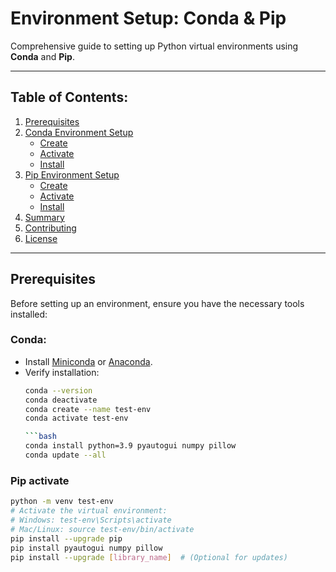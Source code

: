 # Environment Setup: Conda & Pip
Comprehensive guide to setting up Python virtual environments using **Conda** and **Pip**.

---

## Table of Contents:
1. [Prerequisites](#prerequisites)
2. [Conda Environment Setup](#conda-environment-setup)
   - [Create](#create-conda)
   - [Activate](#activate-conda)
   - [Install](#install-conda)
3. [Pip Environment Setup](#pip-environment-setup)
   - [Create](#create-pip)
   - [Activate](#activate-pip)
   - [Install](#install-pip)
4. [Summary](#summary)
5. [Contributing](#contributing)
6. [License](#license)

---

## Prerequisites
Before setting up an environment, ensure you have the necessary tools installed:

### Conda:
- Install [Miniconda](https://docs.conda.io/projects/miniconda/en/latest/miniconda-install.html) or [Anaconda](https://www.anaconda.com/).
- Verify installation:
  ```bash
  conda --version
  conda deactivate
  conda create --name test-env
  conda activate test-env
  
  ```bash
  conda install python=3.9 pyautogui numpy pillow
  conda update --all
  
### Pip activate
```bash
python -m venv test-env
# Activate the virtual environment:
# Windows: test-env\Scripts\activate
# Mac/Linux: source test-env/bin/activate
pip install --upgrade pip
pip install pyautogui numpy pillow
pip install --upgrade [library_name]  # (Optional for updates)

